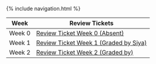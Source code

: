 {% include navigation.html %}

| Week |**Review Tickets**|
|-------|--------------------|
|Week 0 |<a href="https://github.com/divyanshisuri/divya-suri-tri3/issues/2" target="_blank">Review Ticket Week 0 (Absent)</a> |
|Week 1 |<a href="https://github.com/divyanshisuri/divya-suri-tri3/issues/1" target="_blank">Review Ticket Week 1 (Graded by Siya)</a> |
|Week 2 |<a href="https://github.com/divyanshisuri/divya-suri-tri3/issues/3" target="_blank">Review Ticket Week 2 (Graded by)</a> |

